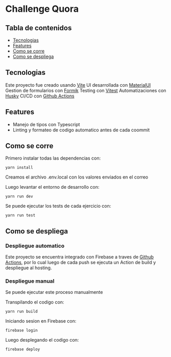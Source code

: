 # Challenge Quora

## Tabla de contenidos

- [Tecnologias](#tecnologias)
- [Features](#features)
- [Como se corre](#como-se-corre)
- [Como se despliega](#como-se-despliega)

## Tecnologias

Este proyecto fue creado usando [Vite](https://vitejs.dev/)
UI desarrollada con [MaterialUI](https://mui.com/material-ui/)
Gestion de formularios con [Formik](https://formik.org/)
Testing con [Vitest](https://vitest.dev/)
Automatizaciones con [Husky](https://typicode.github.io/husky/)
CI/CD con [Github Actions](https://github.com/p4tr1c1o/Qurable/actions)

## Features
  
  * Manejo de tipos con Typescript
  * Linting y formateo de codigo automatico antes de cada coommit

## Como se corre

Primero instalar todas las dependencias con:

	yarn install

Creamos el archivo .env.local con los valores enviados en el correo

Luego levantar el entorno de desarrollo con:

	yarn run dev

Se puede ejecutar los tests de cada ejercicio con:

	yarn run test

## Como se despliega

### Despliegue automatico

Este proyecto se encuentra integrado con Firebase a traves de [Github Actions](https://github.com/p4tr1c1o/Qurable/actions), por lo cual luego de cada push se ejecuta un Action de build y despliegue al hosting.

### Despliegue manual

Se puede ejecutar este proceso manualmente

Transpilando el codigo con:

	yarn run build 

Iniciando sesion en Firebase con:

	firebase login

Luego desplegando el codigo con:

	firebase deploy

